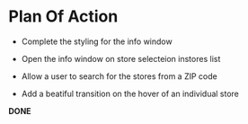 # Plan Of Action

- Complete the styling for the info window

- Open the info window on store selecteion instores list

- Allow a user to search for the stores from a ZIP code

- Add a beatiful transition on the hover of an individual store

**DONE**